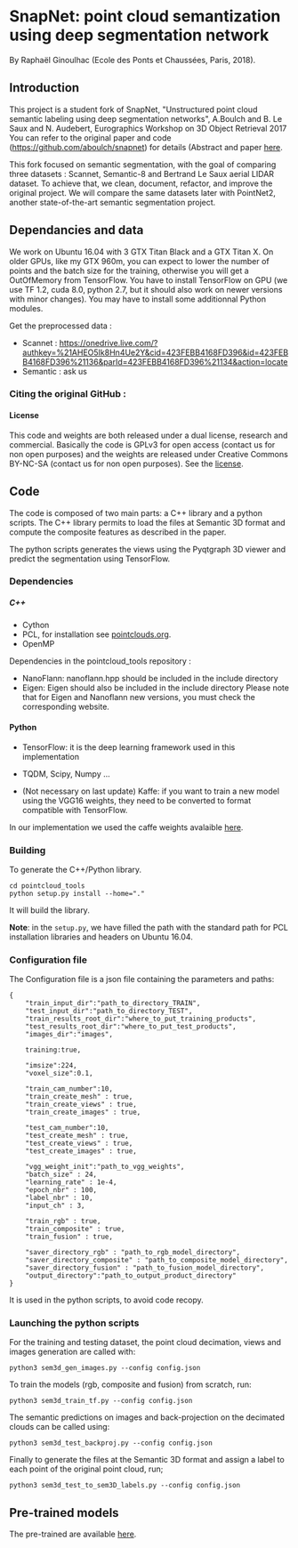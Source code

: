 # SnapNet: point cloud semantization using deep segmentation network
By Raphaël Ginoulhac (Ecole des Ponts et Chaussées, Paris, 2018).

## Introduction
This project is a student fork of SnapNet, "Unstructured point cloud semantic labeling using deep segmentation networks", A.Boulch and B. Le Saux and N. Audebert, Eurographics Workshop on 3D Object Retrieval 2017
You can refer to the original paper and code (https://github.com/aboulch/snapnet) for details (Abstract and paper [here](https://aboulch.github.io/publication/2017-3DOR-snapnet).

This fork focused on semantic segmentation, with the goal of comparing three datasets : Scannet, Semantic-8 and Bertrand Le Saux aerial LIDAR dataset.
To achieve that, we clean, document, refactor, and improve the original project. 
We will compare the same datasets later with PointNet2, another state-of-the-art semantic segmentation project.

## Dependancies and data
We work on Ubuntu 16.04 with 3 GTX Titan Black and a GTX Titan X. On older GPUs, like my GTX 960m, you can expect to lower the number of points and the batch size for the training, otherwise you will get a OutOfMemory from TensorFlow.
You have to install TensorFlow on GPU (we use TF 1.2, cuda 8.0, python 2.7, but it should also work on newer versions with minor changes). You may have to install some additionnal Python modules.

Get the preprocessed data :
- Scannet : https://onedrive.live.com/?authkey=%21AHEO5Ik8Hn4Ue2Y&cid=423FEBB4168FD396&id=423FEBB4168FD396%21136&parId=423FEBB4168FD396%21134&action=locate
- Semantic : ask us

### Citing the original GitHub : 

#### License

This code and weights are both released under a dual license, research and commercial.
Basically the code is GPLv3 for open access (contact us for non open purposes) and the weights are released under Creative Commons BY-NC-SA (contact us for non open purposes).
See the [license](LICENSE.md).

## Code

The code is composed of two main parts: a C++ library and a python scripts. The C++ library permits to load the files at Semantic 3D format and compute the composite features as described in the paper.

The python scripts generates the views using the Pyqtgraph 3D viewer and predict the segmentation using TensorFlow.

### Dependencies

##### C++
- Cython
- PCL, for installation see [pointclouds.org](pointclouds.org).
- OpenMP

Dependencies in the pointcloud_tools repository : 
- NanoFlann: nanoflann.hpp should be included in the include directory
- Eigen: Eigen should also be included in the include directory
Please note that for Eigen and Nanoflann new versions, you must check the corresponding website.


#### Python
- TensorFlow: it is the deep learning framework used in this implementation
- TQDM, Scipy, Numpy ...

- (Not necessary on last update) Kaffe: if you want to train a new model using the VGG16 weights, they need to be converted to format compatible with TensorFlow.


In our implementation we used the caffe weights avalaible [here](https://gist.github.com/ksimonyan/211839e770f7b538e2d8#file-readme-md).


### Building

To generate the C++/Python library.

    cd pointcloud_tools
    python setup.py install --home="."

It will build the library.

**Note**: in the ```setup.py```, we have filled the path with the standard path for PCL installation libraries and headers on Ubuntu 16.04.

### Configuration file

The Configuration file is a json file containing the parameters and paths:

    {
        "train_input_dir":"path_to_directory_TRAIN",
        "test_input_dir":"path_to_directory_TEST",
        "train_results_root_dir":"where_to_put_training_products",
        "test_results_root_dir":"where_to_put_test_products",
        "images_dir":"images",

        training:true,

        "imsize":224,
        "voxel_size":0.1,

        "train_cam_number":10,
        "train_create_mesh" : true,
        "train_create_views" : true,
        "train_create_images" : true,

        "test_cam_number":10,
        "test_create_mesh" : true,
        "test_create_views" : true,
        "test_create_images" : true,

        "vgg_weight_init":"path_to_vgg_weights",
        "batch_size" : 24,
        "learning_rate" : 1e-4,
        "epoch_nbr" : 100,
        "label_nbr" : 10,
        "input_ch" : 3,

        "train_rgb" : true,
        "train_composite" : true,
        "train_fusion" : true,

        "saver_directory_rgb" : "path_to_rgb_model_directory",
        "saver_directory_composite" : "path_to_composite_model_directory",
        "saver_directory_fusion" : "path_to_fusion_model_directory",
        "output_directory":"path_to_output_product_directory"
    }

It is used in the python scripts, to avoid code recopy.


### Launching the python scripts

For the training and testing dataset, the point cloud decimation, views and images generation are called with:

    python3 sem3d_gen_images.py --config config.json

To train the models (rgb, composite and fusion) from scratch, run:

    python3 sem3d_train_tf.py --config config.json

The semantic predictions on images and back-projection on the decimated clouds can be called using:

    python3 sem3d_test_backproj.py --config config.json

Finally to generate the files at the Semantic 3D format and assign a label to each point of the original point cloud, run;

    python3 sem3d_test_to_sem3D_labels.py --config config.json

## Pre-trained models

The pre-trained are available [here](https://aboulch.github.io/publication/2017-3DOR-snapnet).
